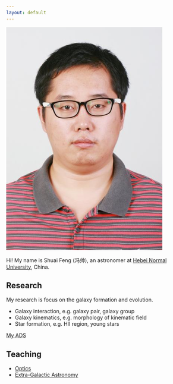 ```yaml
---
layout: default
---
```


<img class="profile-picture" src="fengsh.jpg">

Hi! My name is Shuai Feng (冯帅), an astronomer at [Hebei Normal University](http://www.hebtu.edu.cn/), China. 

## Research

My research is focus on the galaxy formation and evolution. 
- Galaxy interaction, e.g. galaxy pair, galaxy group
- Galaxy kinematics, e.g. morphology of kinematic field
- Star formation, e.g. HII region, young stars

[My ADS]()

## Teaching
- [Optics]()
- [Extra-Galactic Astronomy]()
